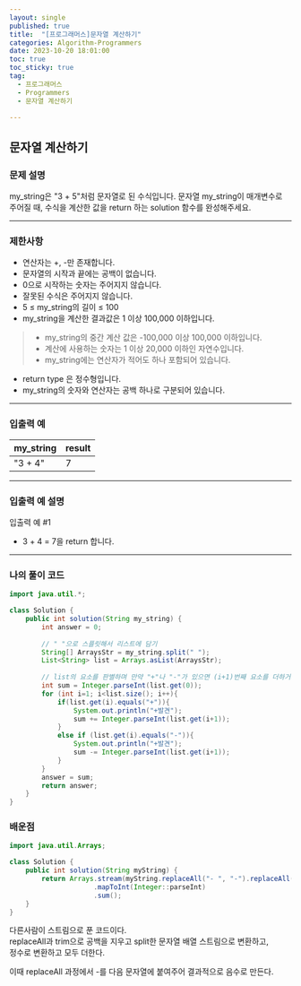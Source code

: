 ```yaml
---
layout: single
published: true
title:  "[프로그래머스]문자열 계산하기"
categories: Algorithm-Programmers
date: 2023-10-20 18:01:00
toc: true
toc_sticky: true
tag:   
  - 프로그래머스
  - Programmers
  - 문자열 계산하기

---
```


## 문자열 계산하기


### 문제 설명

my_string은 "3 + 5"처럼 문자열로 된 수식입니다. 문자열 my_string이 매개변수로 주어질 때, 수식을 계산한 값을 return 하는 solution 함수를 완성해주세요.



----------------

### 제한사항

* 연산자는 +, -만 존재합니다.
* 문자열의 시작과 끝에는 공백이 없습니다.
* 0으로 시작하는 숫자는 주어지지 않습니다.
* 잘못된 수식은 주어지지 않습니다.
* 5 ≤ my_string의 길이 ≤ 100
* my_string을 계산한 결과값은 1 이상 100,000 이하입니다.
> * my_string의 중간 계산 값은 -100,000 이상 100,000 이하입니다.
> * 계산에 사용하는 숫자는 1 이상 20,000 이하인 자연수입니다.
> * my_string에는 연산자가 적어도 하나 포함되어 있습니다.
* return type 은 정수형입니다.
* my_string의 숫자와 연산자는 공백 하나로 구분되어 있습니다.

----------------

### 입출력 예

|my_string	|result|
|---|---|
|"3 + 4"|	7|

----------------

### 입출력 예 설명

입출력 예 #1  

* 3 + 4 = 7을 return 합니다.
  

  

  

  

----------------

### 나의 풀이 코드

```java
import java.util.*;

class Solution {
    public int solution(String my_string) {
        int answer = 0;
        
        // " "으로 스플릿해서 리스트에 담기        
        String[] ArraysStr = my_string.split(" ");
        List<String> list = Arrays.asList(ArraysStr);
        
        // list의 요소를 판별하며 만약 "+"나 "-"가 있으면 (i+1)번째 요소를 더하거나 빼기
        int sum = Integer.parseInt(list.get(0));
        for (int i=1; i<list.size(); i++){
            if(list.get(i).equals("+")){
                System.out.println("+발견");
                sum += Integer.parseInt(list.get(i+1));
            }
            else if (list.get(i).equals("-")){
                System.out.println("+발견");
                sum -= Integer.parseInt(list.get(i+1));
            }
        }
        answer = sum;
        return answer;
    }
}
```




### 배운점

```java
import java.util.Arrays;

class Solution {
    public int solution(String myString) {
        return Arrays.stream(myString.replaceAll("- ", "-").replaceAll("[+] ", "").trim().split(" "))
                     .mapToInt(Integer::parseInt)
                     .sum();
    }
}
```

다른사람이 스트림으로 푼 코드이다.  
replaceAll과 trim으로 공백을 지우고 split한 문자열 배열 스트림으로 변환하고,  
정수로 변환하고
모두 더한다.  

이때 replaceAll 과정에서 -를 다음 문자열에 붙여주어 결과적으로 음수로 만든다.
